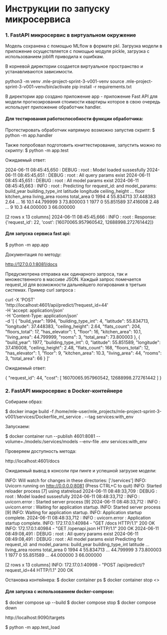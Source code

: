 # Инструкции по запуску микросервиса

### 1. FastAPI микросервис в виртуальном окружение

Модель сохранена с помощью MLflow в формате pkl. Загрузка модели в приложение осуществляется 
с помощью модуля  pickle, загрузка с использованием joblift приводила к ошибкам.

В корневой директории создается виртуальное пространство и устанавливаются зависимости.

python3 -m venv .mle-project-sprint-3-v001-venv
source .mle-project-sprint-3-v001-venv/bin/activate
pip install -r requirements.txt

В директории app создано приложение app - приложение Fast API для модели прогнозирования стоимости квартиры которое в свою очередь использует приложение обработчик handler.

#### Для тестирования работоспособности функции обработчика:
Протестировать обработчик напрямую возможно запустив скрипт:
$ python -m app.handler

Также попробовал подготовить юниттестирование, запустить можно по скрипту:
$ python -m app.test

Ожидаемый ответ:

2024-06-11 08:45:45,650 : DEBUG : root : Model loaded sussesfully
2024-06-11 08:45:45,651 : DEBUG : root : All query params exist
2024-06-11 08:45:45,651 : DEBUG : root : All model params exist
2024-06-11 08:45:45,663 : INFO : root : Predicting for request_id: and model_params:
   build_year  building_type_int   latitude  longitude  ceiling_height  ...  floor  kitchen_area  living_area  rooms  total_area
0        1994                  4  55.834713  37.448383            2.64  ...     16          10.1    44.799999      3   73.800003
1        1977                  0  55.851589  37.416008            2.48  ...      9          10.3    44.000000      3   66.000000

[2 rows x 13 columns]
2024-06-11 08:45:45,666 : INFO : root : Response: {'request_id': 22, 'cost': [16070065.957960542, 12688998.272761442]}

#### Для запуска сервиса fast api:

$ python -m app.app

Документация по методу:

http://127.0.0.1:8081/docs

Предусмотрена отправка как одинарного запроса, так и множественного в массиве JSON. Каждый запрос помечается request_id для возможности дальнейшего логирования в третьих системах.
Пример curl запроса :

curl -X 'POST' \
  'http://localhost:4601/api/predict/?request_id=44' \
  -H 'accept: application/json' \
  -H 'Content-Type: application/json' \
  -d '[
  {
    "build_year": 1994,
    "building_type_int": 4,
    "latitude": 55.834713,
    "longitude": 37.448383,
    "ceiling_height": 2.64,
    "flats_count": 204,
    "floors_total": 17,
    "has_elevator": 1,
    "floor": 16,
    "kitchen_area": 10.1,
    "living_area": 44.799999,
    "rooms": 3,
    "total_area": 73.800003
  },
  {
    "build_year": 1977,
    "building_type_int": 0,
    "latitude": 55.851589,
    "longitude": 37.416008,
    "ceiling_height": 2.48,
    "flats_count": 168,
    "floors_total": 12,
    "has_elevator": 1,
    "floor": 9,
    "kitchen_area": 10.3,
    "living_area": 44,
    "rooms": 3,
    "total_area": 66
  }
]'

Ожидаемый ответ:

{
  "request_id": 44,
  "cost": [
    16070065.957960542,
    12688998.272761442
  ]
}

### 2. FastAPI микросервис в Docker-контейнере
Собираем образ:

$ docker image build -f /home/mle-user/mle_projects/mle-project-sprint-3-v001/services/Dockerfile_ml_service . --tag services:with_env

Запускаем:

$ docker container run --publish 4601:8081 --volume=./models:/services/models   --env-file .env services:with_env

Проверяем доступность метода:

http://localhost:4601/docs

Ожидаемый вывод в консоли при пинге и успешной загрузке модели:

INFO:     Will watch for changes in these directories: ['/services']
INFO:     Uvicorn running on http://0.0.0.0:8081 (Press CTRL+C to quit)
INFO:     Started reloader process [7] using statreload
2024-06-11 08:48:33,709 : DEBUG : root : Model loaded sussesfully
2024-06-11 08:48:33,712 : INFO : uvicorn.error : Started server process [9]
2024-06-11 08:48:33,712 : INFO : uvicorn.error : Waiting for application startup.
INFO:     Started server process [9]
INFO:     Waiting for application startup.
INFO:     Application startup complete.
2024-06-11 08:48:33,712 : INFO : uvicorn.error : Application startup complete.
INFO:     172.17.0.1:40984 - "GET /docs HTTP/1.1" 200 OK
INFO:     172.17.0.1:40984 - "GET /openapi.json HTTP/1.1" 200 OK
2024-06-11 08:49:08,491 : DEBUG : root : All query params exist
2024-06-11 08:49:08,491 : DEBUG : root : All model params exist
Predicting for request_id: and model_params:
   build_year  building_type_int   latitude  ...  living_area  rooms  total_area
0        1994                  4  55.834713  ...    44.799999      3   73.800003
1        1977                  0  55.851589  ...    44.000000      3   66.000000

[2 rows x 13 columns]
INFO:     172.17.0.1:40998 - "POST /api/predict/?request_id=44 HTTP/1.1" 200 OK

Остановка контейнера:
$ docker container ps
$ docker container stop  <<CONTAINER ID>>

#### Для запуска с использованием docker-compose:
$ docker compose up  --build
$ docker compose stop
$ docker compose down

http://localhost:9090/targets

$ python -m app.test_load